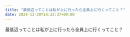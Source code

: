 ```yaml
---
title: "最低辺ってことは私が上に行ったら全員上に行くってこと？"
date: 2024-12-20T14:22:37+09:00
---
```

最低辺ってことは私が上に行ったら全員上に行くってこと？
